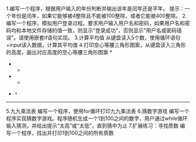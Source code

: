 1.编写一个程序，根据用户输入的年份判断并输出该年是闰年还是平年。
提示：一个年份是闰年，如果它能够被4整除且不能被100整除，或者它能被400整除。
2.编写一个程序，模拟用户登录过程。要求用户输入用户名和密码，如果用户名和密码均和本地文件存储的值一致，则显示"登录成功"，否则显示"用户名或密码错误"。请使用嵌套if语句实现。
3.计算平均值
从键盘读入5个数，使用循环语句+input读入数据，计算其平均值
4.打印空心等腰三角形图案，从键盘读入三角形的高度，画出对应高度的空心等腰三角形图案
    *
   * *
  *   *
 *     *
*********

5.九九乘法表
编写一个程序，使用for循环打印九九乘法表
6.猜数字游戏
编写一个程序实现猜数字游戏。程序随机生成一个1到100之间的数字，用户通过while循环输入猜测，并给出提示“太高”或“太低”，直到猜中为止
7.扩展练习：寻找质数
编写一个程序，找出并打印1到100之间的所有质数

